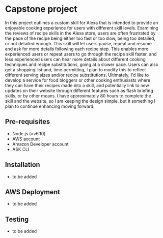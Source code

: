 # Capstone project

In this project outlines a custom skill for Alexa that is intended to provide an enjoyable cooking experience for users with different skill levels. Examining the reviews of recipe skills in the Alexa store, users are often frustrated by the pace of the recipe being either too fast or too slow, being too detailed, or not detailed enough. This skill will let users pause, repeat and resume and ask for more details following each recipe step. This enables more experienced users or repeat users to go through the recipe skill faster, and less experienced users can hear more details about different cooking techniques and recipe substitutions, going at a slower pace. Users can also get a shopping list and, time permitting, I plan to modify this to reflect different serving sizes and/or recipe substitutions. Ultimately, I'd like to develop a service for food bloggers or other cooking enthusiasts where they can have their recipes made into a skill, and potentially link to new updates on their website through different features such as flash briefing skills, or by other means. I have approximately 80 hours to complete the skill and the website, so I am keeping the design simple, but it something I plan to continue enhancing moving forward.

## Pre-requisites
- Node.js (>v6.10)
- AWS account
- Amazon Developer account
- ASK CLI

## Installation
- to be added

## AWS Deployment
- to be added

## Testing
- to be added
